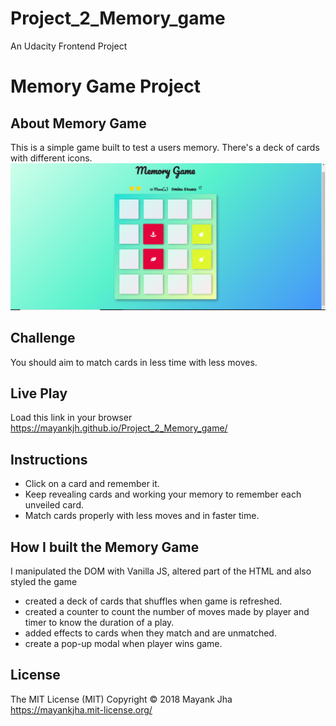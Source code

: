 # Project_2_Memory_game
An Udacity Frontend Project

# Memory Game Project

## About Memory Game
This is a simple game built to test a users memory. There's a deck of cards with different icons.
![snippet](img/Capture.PNG)

## Challenge
You should aim to match cards in less time with less moves.

## Live Play
Load this link in your browser https://mayankjh.github.io/Project_2_Memory_game/

## Instructions
* Click on a card and remember it.
* Keep revealing cards and working your memory to remember each unveiled card.
* Match cards properly with less moves and in faster time.


## How I built the Memory Game
I manipulated the DOM with Vanilla JS, altered part of the HTML and also styled the game
* created a deck of cards that shuffles when game is refreshed.
* created a counter to count the number of moves made by player and timer to know the duration of a play.
* added effects to cards when they match and are unmatched.
* create a pop-up modal when player wins game.

## License

The MIT License (MIT)
Copyright © 2018 Mayank Jha https://mayankjha.mit-license.org/
